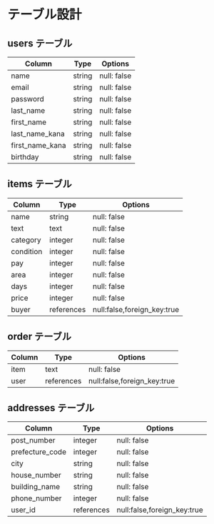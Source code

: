 # テーブル設計

## users テーブル

| Column         | Type   | Options     |
| -------------- | ------ | ----------- |
| name           | string | null: false |
| email          | string | null: false |
| password       | string | null: false |
| last_name      | string | null: false |
| first_name     | string | null: false |
| last_name_kana | string | null: false |
| first_name_kana| string | null: false |
| birthday       | string | null: false |


## items テーブル

| Column   | Type       | Options                     |
| -------- | ---------- | ----------------------------|
| name     | string     | null: false                 |
| text     | text       | null: false                 |
| category | integer    | null: false                 |
| condition| integer    | null: false                 |
| pay      | integer    | null: false                 |
| area     | integer    | null: false                 |
| days     | integer    | null: false                 |
| price    | integer    | null: false                 |
| buyer    | references | null:false,foreign_key:true |


## order テーブル

| Column    | Type       | Options                     |
| --------- | ---------- | ----------------------------|
| item      | text       | null: false                 |
| user      | references | null:false,foreign_key:true |


## addresses テーブル

| Column         | Type       | Options                     |
| -------------- | ---------- | ----------------------------|
| post_number    | integer    | null: false                 |
| prefecture_code| integer    | null: false                 |
| city           | string     | null: false                 |
| house_number   | string     | null: false                 |
| building_name  | string     | null: false                 |
| phone_number   | integer    | null: false                 |
| user_id        | references | null:false,foreign_key:true |


<!-- ## images テーブル

| Column    | Type       | Options                          |
| --------- | ---------- | ---------------------------------|
| img       | text       | null: false                      |
| item_id   | references | null:false,foreign_key:true      | -->


<!-- ## category テーブル

| Column    | Type       | Options     |
| --------- | ---------- | ------------|
| name      | string     | null: false | -->


<!-- ## comments テーブル

| Column    | Type       | Options                          |
| --------- | ---------- | ---------------------------------|
| comment   | text       | null: false                      |
| user      | references | null:false,foreign_key:true      |
| item      | references | null:false,foreign_key:true      | -->


<!-- ## profile テーブル

| Column         | Type       | Options                          |
| -------------- | ---------- | ---------------------------------|
| last_name      | string     | null: false                      |
| first_name     | string     | null: false                      |
| last_name_kana | string     | null: false                      |
| first_name_kana| string     | null: false                      |
| birthday       | string     | null: false                      |
| user_id        | references | null:false,foreign_key:true      | -->


<!-- ##  credit_card テーブル

| Column         | Type       | Options                          |
| -------------- | ---------- | ---------------------------------|
| user_id        | integer    | null:false,foreign_key:true      |
| customer_id    | string     | null:false,foreign_key:true      |
| card_id        | string     | null:false,foreign_key:true      | -->